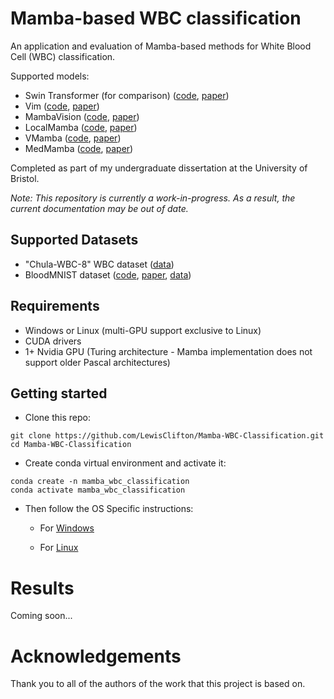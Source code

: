# Mamba-based WBC classification

An application and evaluation of Mamba-based methods for White Blood Cell (WBC) classification. 

Supported models:
- Swin Transformer (for comparison) ([code](https://pytorch.org/vision/main/models/swin_transformer.html), [paper](http://arxiv.org/abs/2103.14030))
- Vim ([code](https://github.com/hustvl/Vim), [paper](https://arxiv.org/abs/2401.09417))
- MambaVision ([code](https://github.com/NVlabs/MambaVision), [paper](https://arxiv.org/abs/2407.08083))
- LocalMamba ([code](https://github.com/hunto/LocalMamba), [paper](https://arxiv.org/abs/2403.09338))
- VMamba ([code](https://github.com/MzeroMiko/VMamba), [paper](https://arxiv.org/abs/2401.10166))
- MedMamba ([code](https://github.com/YubiaoYue/MedMamba), [paper](https://arxiv.org/abs/2403.03849))

Completed as part of my undergraduate dissertation at the University of Bristol.

*Note: This repository is currently a work-in-progress. As a result, the current documentation may be out of date.*

## Supported Datasets
- "Chula-WBC-8" WBC dataset ([data](https://huggingface.co/datasets/LewisClifton/Chula-WBC-8))
- BloodMNIST dataset ([code](https://github.com/MedMNIST/MedMNIST), [paper](https://www.nature.com/articles/s41597-022-01721-8), [data](https://doi.org/10.5281/zenodo.10519652))

## Requirements
- Windows or Linux (multi-GPU support exclusive to Linux)
- CUDA drivers
- 1+ Nvidia GPU (Turing architecture - Mamba implementation does not support older Pascal architectures)

## Getting started

- Clone this repo:
```
git clone https://github.com/LewisClifton/Mamba-WBC-Classification.git
cd Mamba-WBC-Classification
```

- Create conda virtual environment and activate it:
```
conda create -n mamba_wbc_classification
conda activate mamba_wbc_classification
```

- Then follow the OS Specific instructions:
  
  - For [Windows](https://github.com/LewisClifton/LeukaemiaClassification/blob/main/docs/windows.md) 

  - For [Linux](https://github.com/LewisClifton/LeukaemiaClassification/blob/main/docs/linux.md)


# Results

Coming soon...

# Acknowledgements
Thank you to all of the authors of the work that this project is based on.
